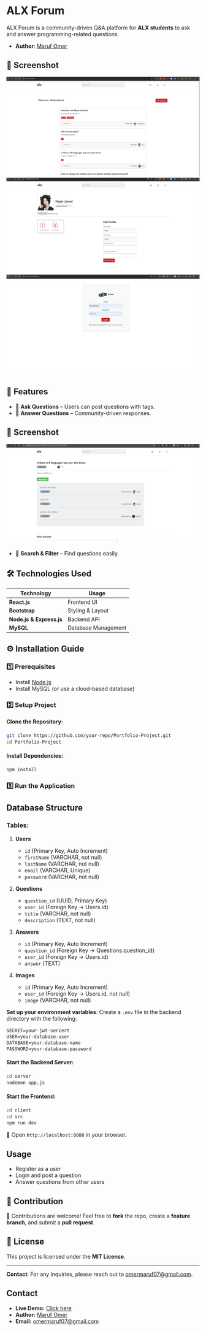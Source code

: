 # ALX Forum

ALX Forum is a community-driven Q&A platform for **ALX students** to ask and answer programming-related questions.

- **Author**: [Maruf Omer](https://linkedin.com/in/maruf-omer-b320392b3)

## 📸 Screenshot
![Home Page](image/home%20page.png)
![Profile Page](image/profile%20page.png)
![Login Page](image/login%20page.png)

## 🚀 Features
- 📝 **Ask Questions** – Users can post questions with tags.
- 💬 **Answer Questions** – Community-driven responses.
## 📸 Screenshot
![Home Page](image/Answer%20page.png)
- 🔎 **Search & Filter** – Find questions easily.

## 🛠 Technologies Used
| Technology  | Usage |
|------------|----------------------|
| **React.js** | Frontend UI |
| **Bootstrap** | Styling & Layout |
| **Node.js & Express.js** | Backend API |
| **MySQL** | Database Management |

## ⚙️ Installation Guide

### **1️⃣ Prerequisites**
- Install [Node.js](https://nodejs.org/)
- Install MySQL (or use a cloud-based database)

### **2️⃣ Setup Project**
#### Clone the Repository:
```sh
git clone https://github.com/your-repo/Portfolio-Project.git
cd Portfolio-Project
```

#### Install Dependencies:
```sh
npm install
```

### **3️⃣ Run the Application**

## Database Structure
### Tables:
1. **Users**
   - `id` (Primary Key, Auto Increment)
   - `firstName` (VARCHAR, not null)
   - `lastName` (VARCHAR, not null)
   - `email` (VARCHAR, Unique)
   - `password` (VARCHAR, not null)

2. **Questions**
   - `question_id` (UUID, Primary Key)
   - `user_id` (Foreign Key → Users.id)
   - `title` (VARCHAR, not null)
   - `description` (TEXT, not null)

3. **Answers**
   - `id` (Primary Key, Auto Increment)
   - `question_id` (Foreign Key → Questions.question_id)
   - `user_id` (Foreign Key → Users.id)
   - `answer` (TEXT)

4. **Images**
   - `id` (Primary Key, Auto Increment)
   - `user_id` (Foreign Key → Users.id, not null)
   - `image` (VARCHAR, not null)


**Set up your environment variables**:
Create a `.env` file in the backend directory with the following:

```env
SECRET=your-jwt-sercert
USER=your-database-user
DATABASE=your-database-name
PASSWORD=your-database-password
```

#### Start the Backend Server:
```sh
cd server
nodemon app.js
```

#### Start the Frontend:
```sh
cd client
cd src
npm run dev
```

🔗 Open `http://localhost:8080` in your browser.

## Usage
- Register as a user
- Login and post a question
- Answer questions from other users

## 📌 Contribution
🚀 Contributions are welcome! Feel free to **fork** the repo, create a **feature branch**, and submit a **pull request**.

## 📜 License
This project is licensed under the **MIT License**.

---

**Contact**: For any inquiries, please reach out to [omermaruf07@gmail.com](omermaruf07@gmail.com).

## Contact
- **Live Demo:** [Click here](https://drive.google.com/file/d/1IYJkScz1RTM3bjGhq-rygXc1koNKkwLX/view?usp=drive_link)
- **Author:** [Maruf Omer](https://linkedin.com/in/maruf-omer-b320392b3)
- **Email:** [omermaruf07@gmail.com](omermaruf07@gmail.com)

